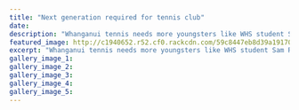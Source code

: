 ```yaml
---
title: "Next generation required for tennis club"
date: 
description: "Whanganui tennis needs more youngsters like WHS student Sam Russell to fill the shoes of talented players who have moved on..."
featured_image: http://c1940652.r52.cf0.rackcdn.com/59c8447eb8d39a191700018c/Sam-Russell-chron-23-sept.jpg
excerpt: "Whanganui tennis needs more youngsters like WHS student Sam Russell to fill the shoes of talented players who have moved on."
gallery_image_1: 
gallery_image_2: 
gallery_image_3: 
gallery_image_4: 
gallery_image_5: 
---
```

